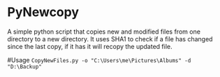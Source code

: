 # PyNewcopy
A simple python script that copies new and modified files from one directory to a new directory. It uses SHA1 to check if a file has changed since the last copy, if it has it will recopy the updated file.

#Usage
`CopyNewFiles.py -o "C:\Users\me\Pictures\Albums" -d "D:\Backup"`
